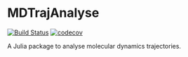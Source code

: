 # MDTrajAnalyse

[![Build Status](https://travis-ci.org/tjjarvinen/MDTrajAnalyse.jl.svg?branch=master)](https://travis-ci.org/tjjarvinen/MDTrajAnalyse.jl) [![codecov](https://codecov.io/gh/tjjarvinen/MDTrajAnalyse.jl/branch/master/graph/badge.svg)](https://codecov.io/gh/tjjarvinen/MDTrajAnalyse.jl)


A Julia package to analyse molecular dynamics trajectories.
